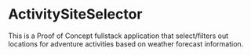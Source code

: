 # ActivitySiteSelector
This is a Proof of Concept fullstack application that select/filters out locations for adventure activities based on weather forecast information. 
